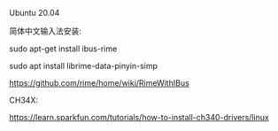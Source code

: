 Ubuntu 20.04 

简体中文输入法安装:

sudo apt-get install ibus-rime

sudo apt install librime-data-pinyin-simp

https://github.com/rime/home/wiki/RimeWithIBus


CH34X:

https://learn.sparkfun.com/tutorials/how-to-install-ch340-drivers/linux

